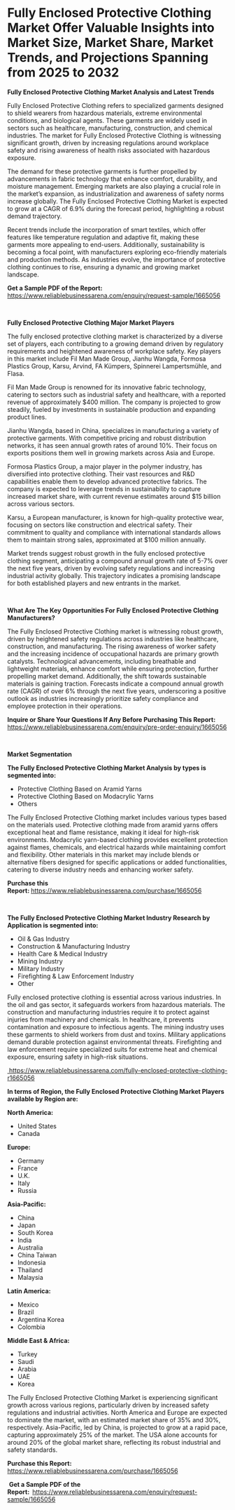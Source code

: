 <p><h1>Fully Enclosed Protective Clothing Market Offer Valuable Insights into Market Size, Market Share, Market Trends, and Projections Spanning from 2025 to 2032</h1></p><p><strong>Fully Enclosed Protective Clothing Market Analysis and Latest Trends</strong></p>
<p><p>Fully Enclosed Protective Clothing refers to specialized garments designed to shield wearers from hazardous materials, extreme environmental conditions, and biological agents. These garments are widely used in sectors such as healthcare, manufacturing, construction, and chemical industries. The market for Fully Enclosed Protective Clothing is witnessing significant growth, driven by increasing regulations around workplace safety and rising awareness of health risks associated with hazardous exposure. </p><p>The demand for these protective garments is further propelled by advancements in fabric technology that enhance comfort, durability, and moisture management. Emerging markets are also playing a crucial role in the market’s expansion, as industrialization and awareness of safety norms increase globally. The Fully Enclosed Protective Clothing Market is expected to grow at a CAGR of 6.9% during the forecast period, highlighting a robust demand trajectory. </p><p>Recent trends include the incorporation of smart textiles, which offer features like temperature regulation and adaptive fit, making these garments more appealing to end-users. Additionally, sustainability is becoming a focal point, with manufacturers exploring eco-friendly materials and production methods. As industries evolve, the importance of protective clothing continues to rise, ensuring a dynamic and growing market landscape.</p></p>
<p><strong>Get a Sample PDF of the Report:&nbsp;</strong> <a href="https://www.reliablebusinessarena.com/enquiry/request-sample/1665056?utm_campaign=3035&utm_medium=2&utm_source=Github&utm_content=ia&utm_term=18042025&utm_id=fully-enclosed-protective-clothing">https://www.reliablebusinessarena.com/enquiry/request-sample/1665056</a></p>
<p>&nbsp;</p>
<p><strong>Fully Enclosed Protective Clothing Major Market Players</strong></p>
<p><p>The fully enclosed protective clothing market is characterized by a diverse set of players, each contributing to a growing demand driven by regulatory requirements and heightened awareness of workplace safety. Key players in this market include Fil Man Made Group, Jianhu Wangda, Formosa Plastics Group, Karsu, Arvind, FA Kümpers, Spinnerei Lampertsmühle, and Flasa.</p><p>Fil Man Made Group is renowned for its innovative fabric technology, catering to sectors such as industrial safety and healthcare, with a reported revenue of approximately $400 million. The company is projected to grow steadily, fueled by investments in sustainable production and expanding product lines.</p><p>Jianhu Wangda, based in China, specializes in manufacturing a variety of protective garments. With competitive pricing and robust distribution networks, it has seen annual growth rates of around 10%. Their focus on exports positions them well in growing markets across Asia and Europe.</p><p>Formosa Plastics Group, a major player in the polymer industry, has diversified into protective clothing. Their vast resources and R&D capabilities enable them to develop advanced protective fabrics. The company is expected to leverage trends in sustainability to capture increased market share, with current revenue estimates around $15 billion across various sectors.</p><p>Karsu, a European manufacturer, is known for high-quality protective wear, focusing on sectors like construction and electrical safety. Their commitment to quality and compliance with international standards allows them to maintain strong sales, approximated at $100 million annually.</p><p>Market trends suggest robust growth in the fully enclosed protective clothing segment, anticipating a compound annual growth rate of 5-7% over the next five years, driven by evolving safety regulations and increasing industrial activity globally. This trajectory indicates a promising landscape for both established players and new entrants in the market.</p></p>
<p>&nbsp;</p>
<p><strong>What Are The Key Opportunities For Fully Enclosed Protective Clothing Manufacturers?</strong></p>
<p><p>The Fully Enclosed Protective Clothing market is witnessing robust growth, driven by heightened safety regulations across industries like healthcare, construction, and manufacturing. The rising awareness of worker safety and the increasing incidence of occupational hazards are primary growth catalysts. Technological advancements, including breathable and lightweight materials, enhance comfort while ensuring protection, further propelling market demand. Additionally, the shift towards sustainable materials is gaining traction. Forecasts indicate a compound annual growth rate (CAGR) of over 6% through the next five years, underscoring a positive outlook as industries increasingly prioritize safety compliance and employee protection in their operations.</p></p>
<p><strong>Inquire or Share Your Questions If Any Before Purchasing This Report:</strong> <a href="https://www.reliablebusinessarena.com/enquiry/pre-order-enquiry/1665056?utm_campaign=3035&utm_medium=2&utm_source=Github&utm_content=ia&utm_term=18042025&utm_id=fully-enclosed-protective-clothing">https://www.reliablebusinessarena.com/enquiry/pre-order-enquiry/1665056</a></p>
<p>&nbsp;</p>
<p><strong>Market Segmentation</strong></p>
<p><strong>The Fully Enclosed Protective Clothing Market Analysis by types is segmented into:</strong></p>
<p><ul><li>Protective Clothing Based on Aramid Yarns</li><li>Protective Clothing Based on Modacrylic Yarns</li><li>Others</li></ul></p>
<p><p>The Fully Enclosed Protective Clothing market includes various types based on the materials used. Protective clothing made from aramid yarns offers exceptional heat and flame resistance, making it ideal for high-risk environments. Modacrylic yarn-based clothing provides excellent protection against flames, chemicals, and electrical hazards while maintaining comfort and flexibility. Other materials in this market may include blends or alternative fibers designed for specific applications or added functionalities, catering to diverse industry needs and enhancing worker safety.</p></p>
<p><strong>Purchase this Report:&nbsp;</strong><a href="https://www.reliablebusinessarena.com/purchase/1665056?utm_campaign=3035&utm_medium=2&utm_source=Github&utm_content=ia&utm_term=18042025&utm_id=fully-enclosed-protective-clothing">https://www.reliablebusinessarena.com/purchase/1665056</a></p>
<p>&nbsp;</p>
<p><strong>The Fully Enclosed Protective Clothing Market Industry Research by Application is segmented into:</strong></p>
<p><ul><li>Oil & Gas Industry</li><li>Construction & Manufacturing Industry</li><li>Health Care & Medical Industry</li><li>Mining Industry</li><li>Military Industry</li><li>Firefighting & Law Enforcement Industry</li><li>Other</li></ul></p>
<p><p>Fully enclosed protective clothing is essential across various industries. In the oil and gas sector, it safeguards workers from hazardous materials. The construction and manufacturing industries require it to protect against injuries from machinery and chemicals. In healthcare, it prevents contamination and exposure to infectious agents. The mining industry uses these garments to shield workers from dust and toxins. Military applications demand durable protection against environmental threats. Firefighting and law enforcement require specialized suits for extreme heat and chemical exposure, ensuring safety in high-risk situations.</p></p>
<p><a href="https://www.reliablebusinessarena.com/fully-enclosed-protective-clothing-r1665056?utm_campaign=3035&utm_medium=2&utm_source=Github&utm_content=ia&utm_term=18042025&utm_id=fully-enclosed-protective-clothing">&nbsp;https://www.reliablebusinessarena.com/fully-enclosed-protective-clothing-r1665056</a></p>
<p><strong>In terms of Region, the Fully Enclosed Protective Clothing Market Players available by Region are:</strong></p>
<p>
    <p> <strong> North America: </strong>
        <ul>
            <li>United States</li>
            <li>Canada</li>
        </ul>
        </p> 
    <p> <strong> Europe: </strong>
        <ul>
            <li>Germany</li>
            <li>France</li>
            <li>U.K.</li>
            <li>Italy</li>
            <li>Russia</li>
        </ul>
        </p> 
    <p> <strong> Asia-Pacific: </strong>
        <ul>
            <li>China</li>
            <li>Japan</li>
            <li>South Korea</li>
            <li>India</li>
            <li>Australia</li>
            <li>China Taiwan</li>
            <li>Indonesia</li>
            <li>Thailand</li>
            <li>Malaysia</li>
        </ul>
        </p> 
    <p> <strong> Latin America: </strong>
        <ul>
            <li>Mexico</li>
            <li>Brazil</li>
            <li>Argentina Korea</li>
            <li>Colombia</li>
        </ul>
        </p> 
    <p> <strong> Middle East & Africa: </strong>
        <ul>
            <li>Turkey</li>
            <li>Saudi</li>
            <li>Arabia</li>
            <li>UAE</li>
            <li>Korea</li>
        </ul>
    </p>
    </p>
<p><p>The Fully Enclosed Protective Clothing Market is experiencing significant growth across various regions, particularly driven by increased safety regulations and industrial activities. North America and Europe are expected to dominate the market, with an estimated market share of 35% and 30%, respectively. Asia-Pacific, led by China, is projected to grow at a rapid pace, capturing approximately 25% of the market. The USA alone accounts for around 20% of the global market share, reflecting its robust industrial and safety standards.</p></p>
<p><strong>Purchase this Report: </strong><a href="https://www.reliablebusinessarena.com/purchase/1665056?utm_campaign=3035&utm_medium=2&utm_source=Github&utm_content=ia&utm_term=18042025&utm_id=fully-enclosed-protective-clothing">https://www.reliablebusinessarena.com/purchase/1665056</a></p>
<p>&nbsp;<strong>Get a Sample PDF of the Report:&nbsp;&nbsp;</strong><a href="https://www.reliablebusinessarena.com/enquiry/request-sample/1665056?utm_campaign=3035&utm_medium=2&utm_source=Github&utm_content=ia&utm_term=18042025&utm_id=fully-enclosed-protective-clothing">https://www.reliablebusinessarena.com/enquiry/request-sample/1665056</a></p>
<p><strong></strong></p>
<p><p></p><p></p><p></p></p>